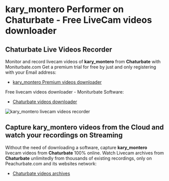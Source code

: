 # kary_montero Performer on Chaturbate - Free LiveCam videos downloader

## Chaturbate Live Videos Recorder

Monitor and record livecam videos of **kary_montero** from **Chaturbate** with Moniturbate.com
Get a premium trial for free by just and only registering with your Email address:
* [kary_montero Premium videos downloader](https://moniturbate.com/request-demo-licence-key.html)

Free livecam videos downloader - Moniturbate Software:
* [Chaturbate videos downloader](https://moniturbate.com/moniturbate-download-software.html)

![kary_montero livecam videos recorder](https://peachurnet.com/templates/moniturbate-software.png)


## Capture kary_montero videos from the Cloud and watch your recordings on Streaming

Without the need of downloading a software, capture **kary_montero** livecam videos from **Chaturbate** 100% online.
Watch Livecam archives from **Chaturbate** unlimitedly from thousands of existing recordings, only on Peachurbate.com and its websites network:
* [Chaturbate videos archives](https://peachurnet.com/)